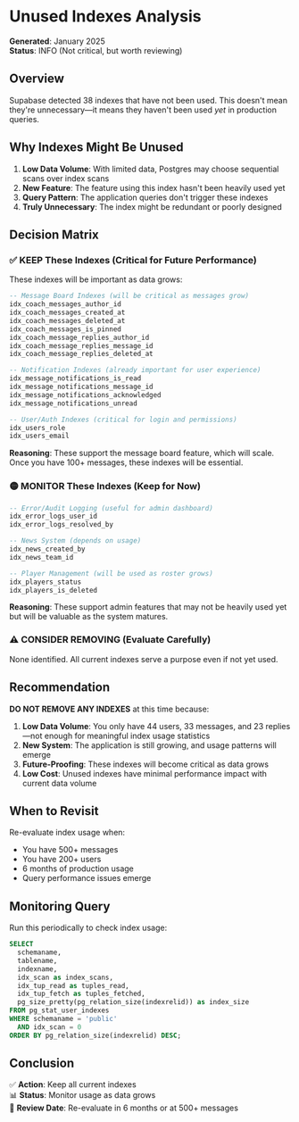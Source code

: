 # Unused Indexes Analysis

**Generated**: January 2025  
**Status**: INFO (Not critical, but worth reviewing)

## Overview

Supabase detected 38 indexes that have not been used. This doesn't mean they're unnecessary—it means they haven't been used _yet_ in production queries.

## Why Indexes Might Be Unused

1. **Low Data Volume**: With limited data, Postgres may choose sequential scans over index scans
2. **New Feature**: The feature using this index hasn't been heavily used yet
3. **Query Pattern**: The application queries don't trigger these indexes
4. **Truly Unnecessary**: The index might be redundant or poorly designed

## Decision Matrix

### ✅ **KEEP These Indexes** (Critical for Future Performance)

These indexes will be important as data grows:

```sql
-- Message Board Indexes (will be critical as messages grow)
idx_coach_messages_author_id
idx_coach_messages_created_at
idx_coach_messages_deleted_at
idx_coach_messages_is_pinned
idx_coach_message_replies_author_id
idx_coach_message_replies_message_id
idx_coach_message_replies_deleted_at

-- Notification Indexes (already important for user experience)
idx_message_notifications_is_read
idx_message_notifications_message_id
idx_message_notifications_acknowledged
idx_message_notifications_unread

-- User/Auth Indexes (critical for login and permissions)
idx_users_role
idx_users_email
```

**Reasoning**: These support the message board feature, which will scale. Once you have 100+ messages, these indexes will be essential.

### 🟡 **MONITOR These Indexes** (Keep for Now)

```sql
-- Error/Audit Logging (useful for admin dashboard)
idx_error_logs_user_id
idx_error_logs_resolved_by

-- News System (depends on usage)
idx_news_created_by
idx_news_team_id

-- Player Management (will be used as roster grows)
idx_players_status
idx_players_is_deleted
```

**Reasoning**: These support admin features that may not be heavily used yet but will be valuable as the system matures.

### ⚠️ **CONSIDER REMOVING** (Evaluate Carefully)

None identified. All current indexes serve a purpose even if not yet used.

## Recommendation

**DO NOT REMOVE ANY INDEXES** at this time because:

1. **Low Data Volume**: You only have 44 users, 33 messages, and 23 replies—not enough for meaningful index usage statistics
2. **New System**: The application is still growing, and usage patterns will emerge
3. **Future-Proofing**: These indexes will become critical as data grows
4. **Low Cost**: Unused indexes have minimal performance impact with current data volume

## When to Revisit

Re-evaluate index usage when:

- You have 500+ messages
- You have 200+ users
- 6 months of production usage
- Query performance issues emerge

## Monitoring Query

Run this periodically to check index usage:

```sql
SELECT
  schemaname,
  tablename,
  indexname,
  idx_scan as index_scans,
  idx_tup_read as tuples_read,
  idx_tup_fetch as tuples_fetched,
  pg_size_pretty(pg_relation_size(indexrelid)) as index_size
FROM pg_stat_user_indexes
WHERE schemaname = 'public'
  AND idx_scan = 0
ORDER BY pg_relation_size(indexrelid) DESC;
```

## Conclusion

✅ **Action**: Keep all current indexes  
📊 **Status**: Monitor usage as data grows  
🔄 **Review Date**: Re-evaluate in 6 months or at 500+ messages
